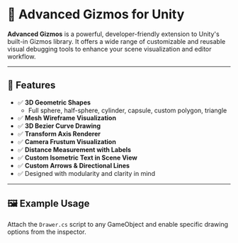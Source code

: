 # 🧭 Advanced Gizmos for Unity

**Advanced Gizmos** is a powerful, developer-friendly extension to Unity's built-in Gizmos library. It offers a wide range of customizable and reusable visual debugging tools to enhance your scene visualization and editor workflow.

---

## 🔧 Features

- ✅ **3D Geometric Shapes**
  - Full sphere, half-sphere, cylinder, capsule, custom polygon, triangle
- ✅ **Mesh Wireframe Visualization**
- ✅ **3D Bezier Curve Drawing**
- ✅ **Transform Axis Renderer**
- ✅ **Camera Frustum Visualization**
- ✅ **Distance Measurement with Labels**
- ✅ **Custom Isometric Text in Scene View**
- ✅ **Custom Arrows & Directional Lines**
- ✅ Designed with modularity and clarity in mind

---

## 🖼️ Example Usage

Attach the `Drawer.cs` script to any GameObject and enable specific drawing options from the inspector.
